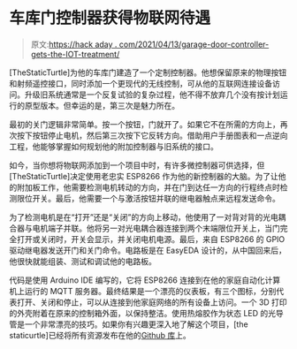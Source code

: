 # 车库门控制器获得物联网待遇

> 原文:[https://hack aday . com/2021/04/13/garage-door-controller-gets-the-IOT-treatment/](https://hackaday.com/2021/04/13/garage-door-controller-gets-the-iot-treatment/)

[TheStaticTurtle]为他的车库门建造了一个定制控制器。他想保留原来的物理按钮和射频遥控接口，同时添加一个更现代的无线控制，可从他的互联网连接设备访问。升级旧系统通常是一个反复试验的复杂过程，他不得不放弃几个没有按计划运行的原型版本。但幸运的是，第三次是魅力所在。

最初的关门逻辑非常简单。按一个按钮，门就开了。如果它不在所需的方向上，再次按下按钮停止电机，然后第三次按下它反转方向。借助用户手册图表和一点逆向工程，他能够掌握如何规划他的附加控制器与旧系统的接口。

如今，当你想将物联网添加到一个项目中时，有许多微控制器可供选择，但[TheStaticTurtle]决定使用老忠实 ESP8266 作为他的新控制器的大脑。为了让他的附加板工作，他需要检测电机转动的方向，并在门到达任一方向的行程终点时检测限位开关。最后，他需要一个与激活按钮并联的继电器触点来远程发送命令。

为了检测电机是在“打开”还是“关闭”的方向上移动，他使用了一对背对背的光电耦合器与电机端子并联。他将另一对光电耦合器连接到两个末端限位开关上，当门完全打开或关闭时，开关会显示，并关闭电机电源。最后，来自 ESP8266 的 GPIO 驱动继电器发送开门和关门命令。电路板是在 EasyEDA 设计的，从中国回来后，他很快就能组装、测试和调试他的电路板。

代码是使用 Arduino IDE 编写的，它将 ESP8266 连接到在他的家庭自动化计算机上运行的 MQTT 服务器。最终结果是一个漂亮的仪表板，有三个图标，分别代表打开、关闭和停止，可以从连接到他家庭网络的所有设备上访问。一个 3D 打印的外壳附着在原来的控制箱外面，以保持整洁。使用热熔胶作为状态 LED 的光导管是一个非常漂亮的技巧。如果你有兴趣更深入地了解这个项目，[the staticurtle]已经将所有资源发布在他的[Github 库](https://github.com/TheStaticTurtle/GarageDoorController)上。